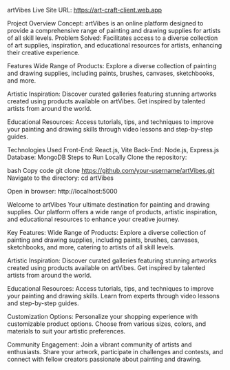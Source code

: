 artVibes 
Live Site URL: https://art-craft-client.web.app

Project Overview
Concept: artVibes is an online platform designed to provide a comprehensive range of painting and drawing supplies for artists of all skill levels.
Problem Solved: Facilitates access to a diverse collection of art supplies, inspiration, and educational resources for artists, enhancing their creative experience.

Features
Wide Range of Products:
Explore a diverse collection of painting and drawing supplies, including paints, brushes, canvases, sketchbooks, and more.

Artistic Inspiration:
Discover curated galleries featuring stunning artworks created using products available on artVibes. Get inspired by talented artists from around the world.

Educational Resources:
Access tutorials, tips, and techniques to improve your painting and drawing skills through video lessons and step-by-step guides.

Technologies Used
Front-End: React.js, Vite
Back-End: Node.js, Express.js
Database: MongoDB
Steps to Run Locally
Clone the repository:

bash
Copy code
git clone https://github.com/your-username/artVibes.git
Navigate to the directory: cd artVibes

Open in browser:
http://localhost:5000

Welcome to artVibes
Your ultimate destination for painting and drawing supplies. Our platform offers a wide range of products, artistic inspiration, and educational resources to enhance your creative journey.

Key Features:
Wide Range of Products:
Explore a diverse collection of painting and drawing supplies, including paints, brushes, canvases, sketchbooks, and more, catering to artists of all skill levels.

Artistic Inspiration:
Discover curated galleries featuring stunning artworks created using products available on artVibes. Get inspired by talented artists from around the world.

Educational Resources:
Access tutorials, tips, and techniques to improve your painting and drawing skills. Learn from experts through video lessons and step-by-step guides.

Customization Options:
Personalize your shopping experience with customizable product options. Choose from various sizes, colors, and materials to suit your artistic preferences.

Community Engagement:
Join a vibrant community of artists and enthusiasts. Share your artwork, participate in challenges and contests, and connect with fellow creators passionate about painting and drawing.





